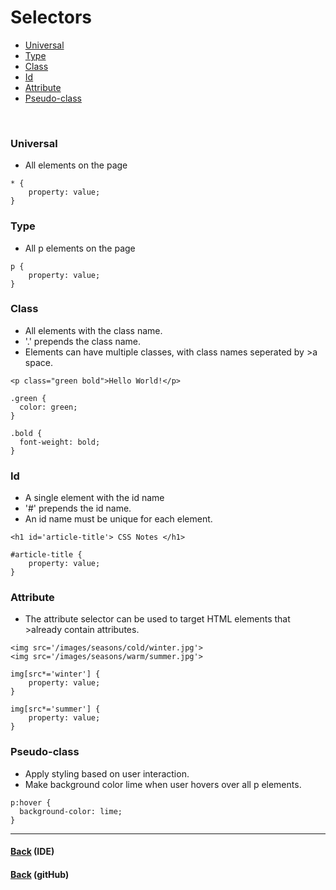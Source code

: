 # Selectors

- [Universal](#universal)
- [Type](#type)
- [Class](#class)
- [Id](#id)
- [Attribute](#attribute)
- [Pseudo-class](#pseudo-class)

<br>

### Universal
- All elements on the page
```
* { 
    property: value;
}
```

### Type
- All p elements on the page
```
p {
    property: value;
} 
```

### Class 
- All elements with the class name.
- '.' prepends the class name.
- Elements can have multiple classes, with class names seperated by >a space. 
```
<p class="green bold">Hello World!</p>
```
```
.green {
  color: green;
}
 
.bold {
  font-weight: bold;
}
```

### Id
- A single element with the id name
- '#' prepends the id name.
- An id name must be unique for each element.
```
<h1 id='article-title'> CSS Notes </h1>
```
```
#article-title {
    property: value;
}
```

### Attribute
- The attribute selector can be used to target HTML elements that >already contain attributes.
```
<img src='/images/seasons/cold/winter.jpg'>
<img src='/images/seasons/warm/summer.jpg'>
```
```
img[src*='winter'] {
    property: value;
}
 
img[src*='summer'] {
    property: value;
}
```

### Pseudo-class
- Apply styling based on user interaction.
- Make background color lime when user hovers over all p elements.
```
p:hover {
  background-color: lime;
}
```
---

#### [Back](../readme.md#css-quick-guide) (IDE)
#### [Back](https://github.com/samuelfox1/css-quick-guide/) (gitHub)